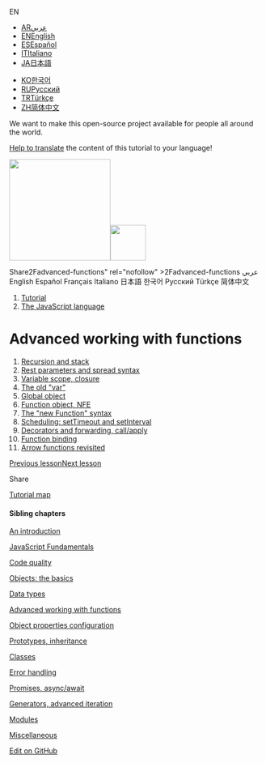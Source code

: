 EN

-   <a href="https://ar.javascript.info/advanced-functions" class="supported-langs__link"><span class="supported-langs__brief">AR</span><span>عربي</span></a>
-   <a href="advanced-functions.html" class="supported-langs__link"><span class="supported-langs__brief">EN</span><span>English</span></a>
-   <a href="https://es.javascript.info/advanced-functions" class="supported-langs__link"><span class="supported-langs__brief">ES</span><span>Español</span></a>
-   <a href="https://it.javascript.info/advanced-functions" class="supported-langs__link"><span class="supported-langs__brief">IT</span><span>Italiano</span></a>
-   <a href="https://ja.javascript.info/advanced-functions" class="supported-langs__link"><span class="supported-langs__brief">JA</span><span>日本語</span></a>

<!-- -->

-   <a href="https://ko.javascript.info/advanced-functions" class="supported-langs__link"><span class="supported-langs__brief">KO</span><span>한국어</span></a>
-   <a href="advanced-functions%22" class="supported-langs__link"><span class="supported-langs__brief">RU</span><span>Русский</span></a>
-   <a href="https://tr.javascript.info/advanced-functions" class="supported-langs__link"><span class="supported-langs__brief">TR</span><span>Türkçe</span></a>
-   <a href="https://zh.javascript.info/advanced-functions" class="supported-langs__link"><span class="supported-langs__brief">ZH</span><span>简体中文</span></a>

We want to make this open-source project available for people all around the world.

[Help to translate](translate.html) the content of this tutorial to your language!

<a href="index.html" class="sitetoolbar__link sitetoolbar__link_logo"><img src="img/sitetoolbar__logo_en.svg" class="sitetoolbar__logo sitetoolbar__logo_normal" width="200" /><img src="img/sitetoolbar__logo_small_en.svg" class="sitetoolbar__logo sitetoolbar__logo_small" width="70" /></a>

<span class="share-icons__title">Share</span>2Fadvanced-functions" rel="nofollow" &gt;2Fadvanced-functions عربي English Español Français Italiano 日本語 한국어 Русский Türkçe 简体中文

1.  <a href="index.html" class="breadcrumbs__link"><span class="breadcrumbs__hidden-text">Tutorial</span></a>
2.  <span id="breadcrumb-1"><a href="js.html" class="breadcrumbs__link"><span>The JavaScript language</span></a></span>

Advanced working with functions
===============================

1.  <a href="recursion.html" class="lessons-list__link">Recursion and stack</a>
2.  <a href="rest-parameters-spread.html" class="lessons-list__link">Rest parameters and spread syntax</a>
3.  <a href="closure.html" class="lessons-list__link">Variable scope, closure</a>
4.  <a href="var.html" class="lessons-list__link">The old "var"</a>
5.  <a href="global-object.html" class="lessons-list__link">Global object</a>
6.  <a href="function-object.html" class="lessons-list__link">Function object, NFE</a>
7.  <a href="new-function.html" class="lessons-list__link">The "new Function" syntax</a>
8.  <a href="settimeout-setinterval.html" class="lessons-list__link">Scheduling: setTimeout and setInterval</a>
9.  <a href="call-apply-decorators.html" class="lessons-list__link">Decorators and forwarding, call/apply</a>
10. <a href="bind.html" class="lessons-list__link">Function binding</a>
11. <a href="arrow-functions.html" class="lessons-list__link">Arrow functions revisited</a>

<a href="json.html" class="page__nav page__nav_prev"><span class="page__nav-text"><span class="page__nav-text-shortcut"></span></span><span class="page__nav-text-alternate">Previous lesson</span></a><a href="recursion.html" class="page__nav page__nav_next"><span class="page__nav-text"><span class="page__nav-text-shortcut"></span></span><span class="page__nav-text-alternate">Next lesson</span></a>

<span class="share-icons__title">Share</span><span class="share share_tw"></span><a href="https://www.facebook.com/sharer/sharer.php?s=100&amp;p%5Burl%5D=https%3A%2F%2Fjavascript.info%2Fadvanced-functions" class="share share_fb"></a>

<a href="tutorial/map.html" class="map"><span class="map__text">Tutorial map</span></a>

<a href="tutorial/map.html" class="map"></a>

#### Sibling chapters

<a href="getting-started.html" class="sidebar__link">An introduction</a>

<a href="first-steps.html" class="sidebar__link">JavaScript Fundamentals</a>

<a href="code-quality.html" class="sidebar__link">Code quality</a>

<a href="object-basics.html" class="sidebar__link">Objects: the basics</a>

<a href="data-types.html" class="sidebar__link">Data types</a>

<a href="advanced-functions.html" class="sidebar__link">Advanced working with functions</a>

<a href="object-properties.html" class="sidebar__link">Object properties configuration</a>

<a href="prototypes.html" class="sidebar__link">Prototypes, inheritance</a>

<a href="classes.html" class="sidebar__link">Classes</a>

<a href="error-handling.html" class="sidebar__link">Error handling</a>

<a href="async.html" class="sidebar__link">Promises, async/await</a>

<a href="generators-iterators.html" class="sidebar__link">Generators, advanced iteration</a>

<a href="modules.html" class="sidebar__link">Modules</a>

<a href="js-misc.html" class="sidebar__link">Miscellaneous</a>

<span class="share share_tw sidebar__share"></span><a href="https://www.facebook.com/sharer/sharer.php?s=100&amp;p%5Burl%5D=https%3A%2F%2Fjavascript.info%2Fadvanced-functions" class="share share_fb sidebar__share"></a> <a href="https://github.com/javascript-tutorial/en.javascript.info/blob/master/1-js/06-advanced-functions" class="sidebar__link">Edit on GitHub</a>
